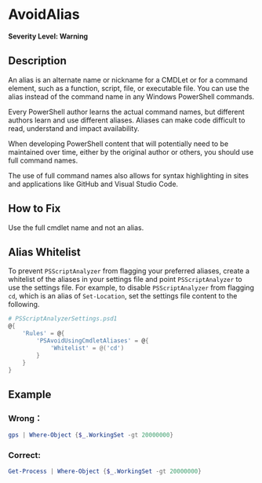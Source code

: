 ﻿# AvoidAlias
**Severity Level: Warning**

## Description
An alias is an alternate name or nickname for a CMDLet or for a command element, such as a function, script, file, or executable file.
You can use the alias instead of the command name in any Windows PowerShell commands.

Every PowerShell author learns the actual command names, but different authors learn and use different aliases. Aliases can make code difficult to read, understand and
impact availability.

When developing PowerShell content that will potentially need to be maintained over time, either by the original author or others, you should use full command names.

The use of full command names also allows for syntax highlighting in sites and applications like GitHub and Visual Studio Code.

## How to Fix
Use the full cmdlet name and not an alias.

## Alias Whitelist
To prevent `PSScriptAnalyzer` from flagging your preferred aliases, create a whitelist of the aliases in your settings file and point `PSScriptAnalyzer` to use the settings file. For example, to disable `PSScriptAnalyzer` from flagging `cd`, which is an alias of `Set-Location`, set the settings file content to the following.

```PowerShell
# PSScriptAnalyzerSettings.psd1
@{
    'Rules' = @{
        'PSAvoidUsingCmdletAliases' = @{
            'Whitelist' = @('cd')
        }
    }
}
```

## Example
### Wrong：
``` PowerShell
gps | Where-Object {$_.WorkingSet -gt 20000000}
```

### Correct:
``` PowerShell
Get-Process | Where-Object {$_.WorkingSet -gt 20000000}
```
